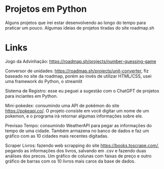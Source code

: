 # Projetos em Python
Alguns projetos que irei estar desenvolvendo ao longo do tempo para praticar um pouco. Algumas ideias de projetos tiradas do site roadmap.sh

# Links 

Jogo da Advinhação: https://roadmap.sh/projects/number-guessing-game

Conversor de unidades: https://roadmap.sh/projects/unit-converter, fiz baseado no site da roadmap, porém ao invés de utilizar HTML/CSS, usei uma framework do Python, o streamlit

Sistema de Registro: esse eu peguei a sugestão com o ChatGPT de projetos para inciantes em Python.

Mini-pokedex: consumindo uma API de pokémon do site https://pokeapi.co/. O projeto consiste em você digitar um nome de um pokemon, e o programa irá retornar algumas informações sobre ele. 

Previsao Tempo: consumindo WeatherAPI para pegar as informações do tempo de uma cidade. Também armazena no banco de dados e faz um gráfico com as 10 cidades mais recentes digitadas.

Scraper Livros: fazendo web scrapping do site https://books.toscrape.com/, pegando as informações dos livros, salvando em .csv e fazendo duas análises dos precos. Um gráfico de colunas com faixas de preço e outro gráfico de barras com os 10 livros mais caros da base de dados.
